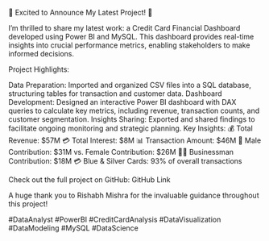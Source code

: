 🚀 Excited to Announce My Latest Project! 🚀

I’m thrilled to share my latest work: a Credit Card Financial Dashboard developed using Power BI and MySQL. This dashboard provides real-time insights into crucial performance metrics, enabling stakeholders to make informed decisions.

Project Highlights:

Data Preparation: Imported and organized CSV files into a SQL database, structuring tables for transaction and customer data.
Dashboard Development: Designed an interactive Power BI dashboard with DAX queries to calculate key metrics, including revenue, transaction counts, and customer segmentation.
Insights Sharing: Exported and shared findings to facilitate ongoing monitoring and strategic planning.
Key Insights: 💰 Total Revenue: $57M
💳 Total Interest: $8M
📊 Transaction Amount: $46M
👥 Male Contribution: $31M vs. Female Contribution: $26M
🧑‍💼 Businessman Contribution: $18M
💳 Blue & Silver Cards: 93% of overall transactions

Check out the full project on GitHub: GitHub Link

A huge thank you to Rishabh Mishra for the invaluable guidance throughout this project!

#DataAnalyst #PowerBI #CreditCardAnalysis #DataVisualization #DataModeling #MySQL #DataScience
